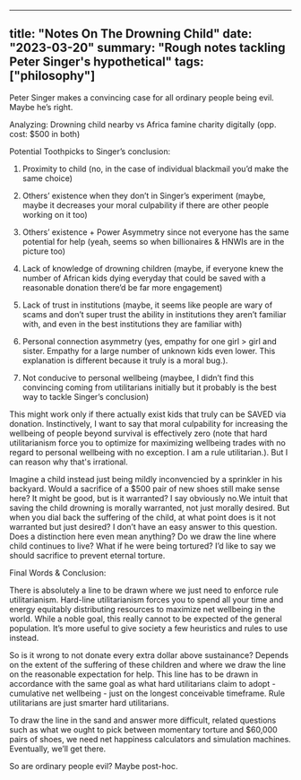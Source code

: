 
---
title: "Notes On The Drowning Child"
date: "2023-03-20"
summary: "Rough notes tackling Peter Singer's hypothetical"
tags: ["philosophy"]
---

Peter Singer makes a convincing case for all ordinary people being evil. Maybe he’s right.

Analyzing: Drowning child nearby vs Africa famine charity digitally (opp. cost: $500 in both)

Potential Toothpicks to Singer’s conclusion:

1. Proximity to child (no, in the case of individual blackmail you’d make the same choice)

2. Others’ existence when they don’t in Singer’s experiment (maybe, maybe it decreases your moral culpability if there are other people working on it too)

3. Others’ existence + Power Asymmetry since not everyone has the same potential for help (yeah, seems so when billionaires & HNWIs are in the picture too)

4. Lack of knowledge of drowning children (maybe, if everyone knew the number of African kids dying everyday that could be saved with a reasonable donation there’d be far more engagement)

5. Lack of trust in institutions (maybe, it seems like people are wary of scams and don’t super trust the ability in institutions they aren’t familiar with, and even in the best institutions they are familiar with) 

6. Personal connection asymmetry (yes, empathy for one girl > girl and sister. Empathy for a large number of unknown kids even lower. This explanation is different because it truly is a moral bug.).

7. Not conducive to personal wellbeing (maybee, I didn’t find this convincing coming from utilitarians initially but it probably is the best way to tackle Singer’s conclusion)


This might work only if there actually exist kids that truly can be SAVED via donation. Instinctively, I want to say that moral culpability for increasing the wellbeing of people beyond survival is effectively zero (note that hard utilitarianism force you to optimize for maximizing wellbeing trades with no regard to personal wellbeing with no exception. I am a rule utilitarian.). But I can reason why that's irrational.

Imagine a child instead just being mildly inconvencied by a sprinkler in his backyard. Would a sacrifice of a $500 pair of new shoes still make sense here? It might be good, but is it warranted? I say obviously no.We intuit that saving the child drowning is morally warranted, not just morally desired. But when you dial back the suffering of the child, at what point does is it not warranted but just desired? I don’t have an easy answer to this question. Does a distinction here even mean anything? Do we draw the line where child continues to live? What if he were being tortured? I’d like to say we should sacrifice to prevent eternal torture. 

Final Words & Conclusion: 

There is absolutely a line to be drawn where we just need to enforce rule utilitarianism. Hard-line utilitarianism forces you to spend all your time and energy equitably distributing resources to maximize net wellbeing in the world. While a noble goal, this really cannot to be expected of the general population. It’s more useful to give society a few heuristics and rules to use instead.

So is it wrong to not donate every extra dollar above sustainance? Depends on the extent of the suffering of these children and where we draw the line on the reasonable expectation for help. This line has to be drawn in accordance with the same goal as what hard utilitarians claim to adopt - cumulative net wellbeing - just on the longest conceivable timeframe. Rule utilitarians are just smarter hard utilitarians.

To draw the line in the sand and answer more difficult, related questions such as what we ought to pick between momentary torture and $60,000 pairs of shoes, we need net happiness calculators and simulation machines. Eventually, we’ll get there.

So are ordinary people evil? Maybe post-hoc.

